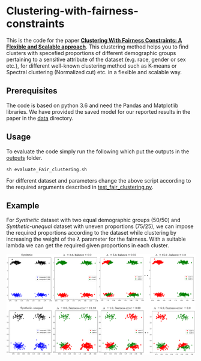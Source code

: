 # Clustering-with-fairness-constraints
This is the code for the paper **[Clustering With Fairness Constraints: A Flexible and Scalable approach](https://arxiv.org/abs/1906.08207)**. This clustering method helps you to find clusters with specefied proportions of different demographic groups pertaining to a sensitive attribute of the dataset (e.g. race, gender or sex etc.), for different well-known clustering method such as K-means or Spectral clustering (Normalized cut) etc. in a flexible and scalable way.

## Prerequisites

The code is based on python 3.6 and need the Pandas and Matplotlib libraries. We have provided the saved model for our reported results in the paper in the [data](./data) directory.

## Usage
To evaluate the code simply run the following which put the outputs in the [outputs](./outputs) folder.
```
sh evaluate_Fair_clustering.sh
```
For different dataset and parameters change the above script according to the required arguments described in [test_fair_clustering.py](./test_fair_clustering.py).

## Example

For _Synthetic_ dataset with two equal demographic groups (50/50) and _Synthetic-unequal_ dataset with uneven proportions (75/25), we can impose the required proportions according to the dataset while clustering by increasing the weight of the $\lambda$ parameter for the fairness. With a suitable lambda we can get the required given proportions in each cluster.

<div align="center"><img src="outputs/lambda_clusters.png" alt=""/></div>
